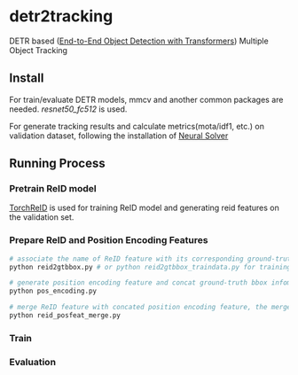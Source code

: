 # detr2tracking
DETR based ([End-to-End Object Detection with Transformers](https://arxiv.org/abs/2005.12872)) Multiple Object Tracking

## Install
For train/evaluate DETR models, mmcv and another common packages are needed. *resnet50_fc512* is used.

For generate tracking results and calculate metrics(mota/idf1, etc.) on validation dataset, following the installation of [Neural Solver](https://github.com/dvl-tum/mot_neural_solver)

## Running Process
### Pretrain ReID model
[TorchReID](https://kaiyangzhou.github.io/deep-person-reid/user_guide) is used for training ReID model and generating reid features on the validation set. 
### Prepare ReID and Position Encoding Features
```python
# associate the name of ReID feature with its corresponding ground-truth bbox. For validation:
python reid2gtbbox.py # or python reid2gtbbox_traindata.py for training data

# generate position encoding feature and concat ground-truth bbox infomation with it
python pos_encoding.py

# merge ReID feature with concated position encoding feature, the merged feature is used for construct dataset which is further used for DETR train/test.
python reid_posfeat_merge.py
```

### Train
### Evaluation
